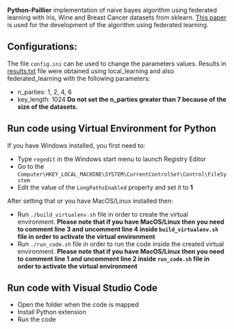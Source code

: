 **Python-Paillier** implementation of naive bayes algorithm using federated learning with Iris, Wine and Breast Cancer datasets from sklearn.
[This paper](http://www.aun.edu.eg/journal_files/143_J_4816.pdf) is used for the development of the algorithm using federated learning.

## Configurations:
The file `config.ini` can be used to change the parameters values.
Results in [results.txt](results.txt) file were obtained using local_learning and also federated_learning with the following parameters:
- n_parties: 1, 2, 4, 6
- key_length: 1024
**Do not set the n_parties greater than 7 because of the size of the datasets.**

## Run code using Virtual Environment for Python
If you have Windows installed, you first need to:
- Type `regedit` in the Windows start menu to launch Registry Editor
- Go to the `Computer\HKEY_LOCAL_MACHINE\SYSTEM\CurrentControlSet\Control\FileSystem`
- Edit the value of the `LongPathsEnabled` property and set it to **1**

After setting that or you have MacOS/Linux installed then:
- Run `./build_virtualenv.sh` file in order to create the virtual environment. **Please note that if you have MacOS/Linux then you need to comment line 3 and uncomment line 4 inside `build_virtualenv.sh` file in order to activate the virtual environment**
- Run `./run_code.sh` file in order to run the code inside the created virtual environment. **Please note that if you have MacOS/Linux then you need to comment line 1 and uncomment line 2 inside `run_code.sh` file in order to activate the virtual environment**

## Run code with Visual Studio Code
-   Open the folder when the code is mapped
-   Install Python extension
-   Run the code
